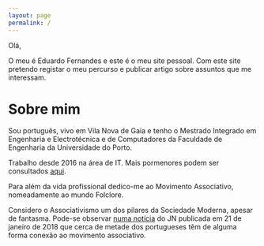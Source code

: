 ```yaml
---
layout: page
permalink: /
---
```


Olá,

O meu é Eduardo Fernandes e este é o meu site pessoal.
Com este site pretendo registar o meu percurso e publicar artigo sobre assuntos que me interessam.


# Sobre mim

Sou português, vivo em Vila Nova de Gaia e tenho o Mestrado Integrado em Engenharia e Electrotécnica e de Computadores da Faculdade de Engenharia
da Universidade do Porto.

Trabalho desde 2016 na área de IT. Mais pormenores podem ser consultados [aqui]().

Para além da vida profissional dedico-me ao Movimento Associativo, nomeadamente ao mundo Folclore.

Considero o Associativismo um dos pilares da Sociedade Moderna, apesar de fantasma. Pode-se observar 
[numa notícia](https://www.jn.pt/nacional/metade-dos-portugueses-esta-ligadaa-associacoes-9062757.html) do JN 
publicada em 21 de janeiro de 2018 que cerca de metade dos portugueses têm de alguma forma conexão ao movimento 
associativo.